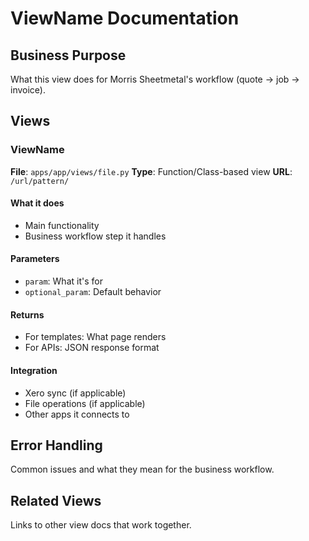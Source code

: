 # ViewName Documentation

## Business Purpose
What this view does for Morris Sheetmetal's workflow (quote → job → invoice).

## Views

### ViewName
**File**: `apps/app/views/file.py`
**Type**: Function/Class-based view
**URL**: `/url/pattern/`

#### What it does
- Main functionality
- Business workflow step it handles

#### Parameters
- `param`: What it's for
- `optional_param`: Default behavior

#### Returns
- For templates: What page renders
- For APIs: JSON response format

#### Integration
- Xero sync (if applicable)
- File operations (if applicable)
- Other apps it connects to

## Error Handling
Common issues and what they mean for the business workflow.

## Related Views
Links to other view docs that work together.
